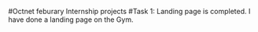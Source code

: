 #Octnet feburary Internship projects
#Task 1: 
Landing page is completed.
I have done a landing page on the Gym.
